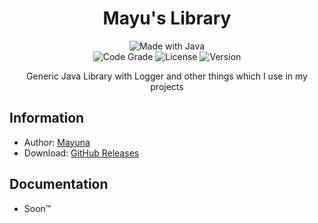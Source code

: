 <p align="center">
  <h1 align="center">Mayu's Library</h1>
</p>
<p align="center">
  <img src="http://ForTheBadge.com/images/badges/made-with-java.svg" alt="Made with Java">
  <br>
  <img src="https://www.code-inspector.com/project/29505/status/svg" alt="Code Grade">
  <img src="https://img.shields.io/github/license/lilmayu/MayusLibrary.svg" alt="License">
  <img src="https://img.shields.io/github/v/release/lilmayu/MayusLibrary.svg" alt="Version">
</p>
<p align="center">
    Generic Java Library with Logger and other things which I use in my projects
</p>

## Information
- Author: [Mayuna](https://mayuna.dev)
- Download: [GitHub Releases](https://github.com/lilmayu/MayusLibrary/releases)

## Documentation
- Soon:tm:
